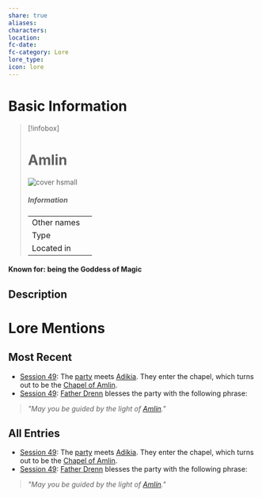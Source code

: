 ```yaml
---
share: true
aliases: 
characters: 
location: 
fc-date: 
fc-category: Lore
lore_type: 
icon: lore
---
```

# Basic Information
> [!infobox]
> # Amlin
> ![cover hsmall](insertimage.png)
> ##### Information
> |   |  |
> | ---- | ---- |
> | Other names | |
> | Type||
> | Located in | |
#### Known for: being the Goddess of Magic
## Description
# Lore Mentions
## Most Recent
- [Session 49](../../Session%20Log/Session%2049.md): The [party](Seven%20Up....md) meets [Adikia](Adikia%20Unalome.md). They enter the chapel, which turns out to be the [Chapel of Amlin](Chapel%20of%20Amlin.md).
- [Session 49](../../Session%20Log/Session%2049.md): [Father Drenn](Drenn%20Halyx.md) blesses the party with the following phrase:
> *"May you be guided by the light of [Amlin](Amlin.md)."*

## All Entries
- [Session 49](../../Session%20Log/Session%2049.md): The [party](Seven%20Up....md) meets [Adikia](Adikia%20Unalome.md). They enter the chapel, which turns out to be the [Chapel of Amlin](Chapel%20of%20Amlin.md).
- [Session 49](../../Session%20Log/Session%2049.md): [Father Drenn](Drenn%20Halyx.md) blesses the party with the following phrase:
> *"May you be guided by the light of [Amlin](Amlin.md)."*
